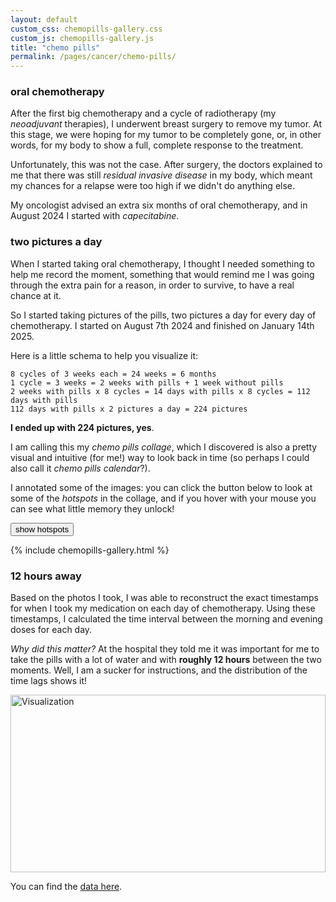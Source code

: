 ```yaml
---
layout: default
custom_css: chemopills-gallery.css
custom_js: chemopills-gallery.js
title: "chemo pills"
permalink: /pages/cancer/chemo-pills/
---
```


### oral chemotherapy
After the first big chemotherapy and a cycle of radiotherapy (my _neoadjuvant_ therapies), I underwent breast surgery to remove my tumor. At this stage, we were hoping for my tumor to be completely gone, or, in other words, for my body to show a full, complete response to the treatment.

Unfortunately, this was not the case. After surgery, the doctors explained to me that there was still _residual invasive disease_ in my body, which meant my chances for a relapse were too high if we didn't do anything else. 

My oncologist advised an extra six months of oral chemotherapy, and in August 2024 I started with _capecitabine_.

### two pictures a day
When I started taking oral chemotherapy, I thought I needed something to help me record the moment, something that would remind me I was going through the extra pain for a reason, in order to survive, to have a real chance at it. 

So I started taking pictures of the pills, two pictures a day for every day of chemotherapy.
I started on August 7th 2024 and finished on January 14th 2025.

Here is a little schema to help you visualize it:

```
8 cycles of 3 weeks each = 24 weeks = 6 months
1 cycle = 3 weeks = 2 weeks with pills + 1 week without pills
2 weeks with pills x 8 cycles = 14 days with pills x 8 cycles = 112 days with pills
112 days with pills x 2 pictures a day = 224 pictures
```

**I ended up with 224 pictures, yes**.

I am calling this my _chemo pills collage_, which I discovered is also a pretty visual and intuitive (for me!) way to look back in time (so perhaps I could also call it _chemo pills calendar_?).

I annotated some of the images: you can click the button below to look at some of the _hotspots_ in the collage, and if you hover with your mouse you can see what little memory they unlock!

<button id="toggle-hotspots" class="hotspot-toggle-btn">show hotspots</button>

<div class="gallery">
  {% include chemopills-gallery.html %}
</div>


### 12 hours away
Based on the photos I took, I was able to reconstruct the exact timestamps for when I took my medication on each day of chemotherapy. Using these timestamps, I calculated the time interval between the morning and evening doses for each day.

_Why did this matter?_ At the hospital they told me it was important for me to take the pills with a lot of water and with **roughly 12 hours** between the two moments. Well, I am a sucker for instructions, and the distribution of the time lags shows it!

<div style="position: relative; width: 100%; padding-bottom: 56.25%; height: 0;">
  <div class="flourish-embed" data-src="visualisation/25494510" style="position: absolute; top: 0; left: 0; width: 100%; height: 100%;">
    <script src="https://public.flourish.studio/resources/embed.js"></script>
    <noscript>
      <img 
        src="https://public.flourish.studio/visualisation/25494510/thumbnail" 
        width="100%" 
        alt="Visualization" 
      />
    </noscript>
  </div>
</div>



You can find the [data here](/data/chemopills-hours.csv).
